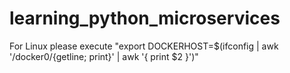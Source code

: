 # learning_python_microservices
For Linux please execute "export DOCKERHOST=$(ifconfig | awk '/docker0/{getline; print}' | awk '{ print $2 }')"